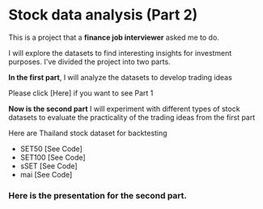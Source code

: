 # Stock data analysis (Part 2)

This is a project that a **finance job interviewer** asked me to do. 

I will explore the datasets to find interesting insights for investment purposes. I've divided the project into two parts. 

**In the first part**, I will analyze the datasets to develop trading ideas

Please click [Here] if you want to see Part 1

**Now is the second part** I will experiment with different types of stock datasets to evaluate the practicality of the trading ideas from the first part

Here are Thailand stock dataset for backtesting
- SET50 [See Code]
- SET100 [See Code]
- sSET [See Code]
- mai [See Code]

### Here is the presentation for the second part.
